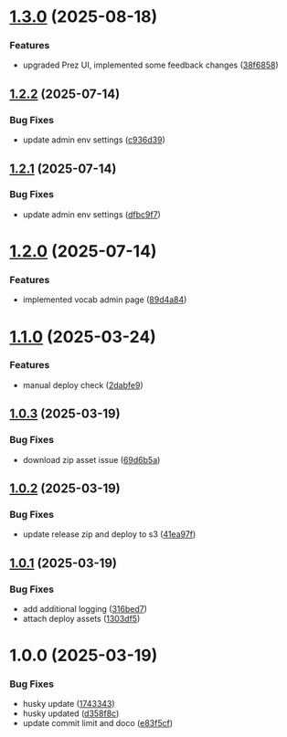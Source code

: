 # [1.3.0](https://github.com/Kurrawong/ga-prez4-theme/compare/v1.2.2...v1.3.0) (2025-08-18)


### Features

* upgraded Prez UI, implemented some feedback changes ([38f6858](https://github.com/Kurrawong/ga-prez4-theme/commit/38f6858b515ca608f2bb77cd7eca4d218437df0d))

## [1.2.2](https://github.com/Kurrawong/ga-prez4-theme/compare/v1.2.1...v1.2.2) (2025-07-14)


### Bug Fixes

* update admin env settings ([c936d39](https://github.com/Kurrawong/ga-prez4-theme/commit/c936d39ccf6d28b8ae2b0d632c6a03f85385f0d7))

## [1.2.1](https://github.com/Kurrawong/ga-prez4-theme/compare/v1.2.0...v1.2.1) (2025-07-14)


### Bug Fixes

* update admin env settings ([dfbc9f7](https://github.com/Kurrawong/ga-prez4-theme/commit/dfbc9f786ee1e9f2b2a917f0b05290a138156432))

# [1.2.0](https://github.com/Kurrawong/ga-prez4-theme/compare/v1.1.0...v1.2.0) (2025-07-14)


### Features

* implemented vocab admin page ([89d4a84](https://github.com/Kurrawong/ga-prez4-theme/commit/89d4a840e553e10458f27b2aec6c0a292e44aad3))

# [1.1.0](https://github.com/Kurrawong/ga-prez4-theme/compare/v1.0.3...v1.1.0) (2025-03-24)


### Features

* manual deploy check ([2dabfe9](https://github.com/Kurrawong/ga-prez4-theme/commit/2dabfe9c16c0652e2d6d370891971a2ee584c1c6))

## [1.0.3](https://github.com/Kurrawong/ga-prez4-theme/compare/v1.0.2...v1.0.3) (2025-03-19)


### Bug Fixes

* download zip asset issue ([69d6b5a](https://github.com/Kurrawong/ga-prez4-theme/commit/69d6b5a2944a26ded77668d627c8efbec8a56406))

## [1.0.2](https://github.com/Kurrawong/ga-prez4-theme/compare/v1.0.1...v1.0.2) (2025-03-19)


### Bug Fixes

* update release zip and deploy to s3 ([41ea97f](https://github.com/Kurrawong/ga-prez4-theme/commit/41ea97fdf2ae9463d591f1fce97a7070493f1dae))

## [1.0.1](https://github.com/Kurrawong/ga-prez4-theme/compare/v1.0.0...v1.0.1) (2025-03-19)


### Bug Fixes

* add additional logging ([316bed7](https://github.com/Kurrawong/ga-prez4-theme/commit/316bed74a78aa3a618016f5b188c8db774d3b506))
* attach deploy assets ([1303df5](https://github.com/Kurrawong/ga-prez4-theme/commit/1303df50dadbc1edc9cd259661272cf4308ae082))

# 1.0.0 (2025-03-19)


### Bug Fixes

* husky update ([1743343](https://github.com/Kurrawong/ga-prez4-theme/commit/1743343d503a9b818bcb4e16c00dbc001086660a))
* husky updated ([d358f8c](https://github.com/Kurrawong/ga-prez4-theme/commit/d358f8c107a475aa94b2f260072693ad8d96f35f))
* update commit limit and doco ([e83f5cf](https://github.com/Kurrawong/ga-prez4-theme/commit/e83f5cf42138786e4f1c8898144ac71d89668d19))
